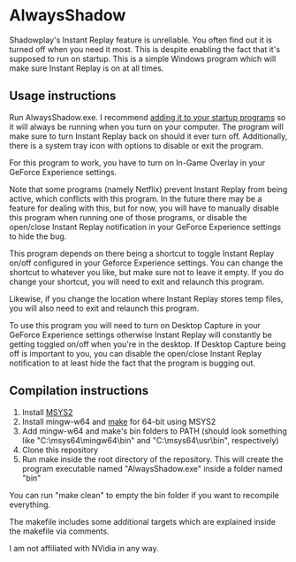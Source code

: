 # AlwaysShadow
Shadowplay's Instant Replay feature is unreliable. You often find out it is turned off when you need it most. This is despite enabling the fact that it's supposed to run on startup. This is a simple Windows program which will make sure Instant Replay is on at all times.

## Usage instructions
Run AlwaysShadow.exe. I recommend [adding it to your startup programs](https://support.microsoft.com/en-us/windows/add-an-app-to-run-automatically-at-startup-in-windows-10-150da165-dcd9-7230-517b-cf3c295d89dd) so it will always be running when you turn on your computer. The program will make sure to turn Instant Replay back on should it ever turn off. Additionally, there is a system tray icon with options to disable or exit the program.

For this program to work, you have to turn on In-Game Overlay in your GeForce Experience settings.

Note that some programs (namely Netflix) prevent Instant Replay from being active, which conflicts with this program. In the future there may be a feature for dealing with this, but for now, you will have to manually disable this program when running one of those programs, or disable the open/close Instant Replay notification in your GeForce Experience settings to hide the bug.

This program depends on there being a shortcut to toggle Instant Replay on/off configured in your Geforce Experience settings. You can change the shortcut to whatever you like, but make sure not to leave it empty. If you do change your shortcut, you will need to exit and relaunch this program.

Likewise, if you change the location where Instant Replay stores temp files, you will also need to exit and relaunch this program.

To use this program you will need to turn on Desktop Capture in your GeForce Experience settings otherwise Instant Replay will constantly be getting toggled on/off when you're in the desktop. If Desktop Capture being off is important to you, you can disable the open/close Instant Replay notification to at least hide the fact that the program is bugging out.

## Compilation instructions
1. Install [MSYS2](https://www.msys2.org/)
2. Install mingw-w64 and [make](https://www.gnu.org/software/make/) for 64-bit using MSYS2
3. Add mingw-w64 and make's bin folders to PATH (should look something like "C:\msys64\mingw64\bin" and "C:\msys64\usr\bin", respectively)
4. Clone this repository
5. Run make inside the root directory of the repository. This will create the program executable named "AlwaysShadow.exe" inside a folder named "bin"

You can run "make clean" to empty the bin folder if you want to recompile everything.

The makefile includes some additional targets which are explained inside the makefile via comments.



I am not affiliated with NVidia in any way.